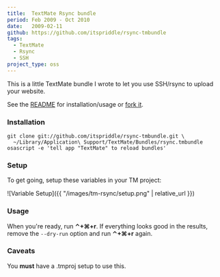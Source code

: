 ```yaml
---
title:  TextMate Rsync bundle
period: Feb 2009 - Oct 2010
date:   2009-02-11
github: https://github.com/itspriddle/rsync-tmbundle
tags:
  - TextMate
  - Rsync
  - SSH
project_type: oss
---
```


This is a little TextMate bundle I wrote to let you use SSH/rsync to upload your website.

See the [README](https://github.com/itspriddle/rsync-tmbundle/blob/master/README.markdown) for installation/usage
or [fork it](https://github.com/itspriddle/rsync-tmbundle/).

### Installation

    git clone git://github.com/itspriddle/rsync-tmbundle.git \
      ~/Library/Application\ Support/TextMate/Bundles/rsync.tmbundle
    osascript -e 'tell app "TextMate" to reload bundles'

### Setup

To get going, setup these variables in your TM project:

![Variable Setup]({{ "/images/tm-rsync/setup.png" | relative_url }})

### Usage

When you're ready, run **&#8963;+&#8984;+r**. If everything looks good in the results,
remove the `--dry-run` option and run **&#8963;+&#8984;+r** again.

### Caveats

You **must** have a .tmproj setup to use this.
